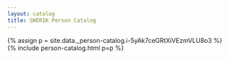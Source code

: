 ```yaml
---
layout: catalog
title: SWERIK Person Catalog
---
```

{% assign p = site.data._person-catalog.i-5yAk7ceGRtXiVEzmVLU8o3 %}
{% include person-catalog.html p=p %}

